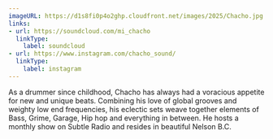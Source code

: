 ```yaml
---
imageURL: https://d1s8fi0p4o2ghp.cloudfront.net/images/2025/Chacho.jpg
links:
- url: https://soundcloud.com/mi_chacho
  linkType:
    label: soundcloud
- url: https://www.instagram.com/chacho_sound/
  linkType:
    label: instagram
---
```

As a drummer since childhood, Chacho has always had a voracious appetite for new and unique beats.
Combining his love of global grooves and weighty low end frequencies, his eclectic sets weave together elements of Bass, Grime, Garage, Hip hop and everything in between.
He hosts a monthly show on Subtle Radio and resides in beautiful Nelson B.C.